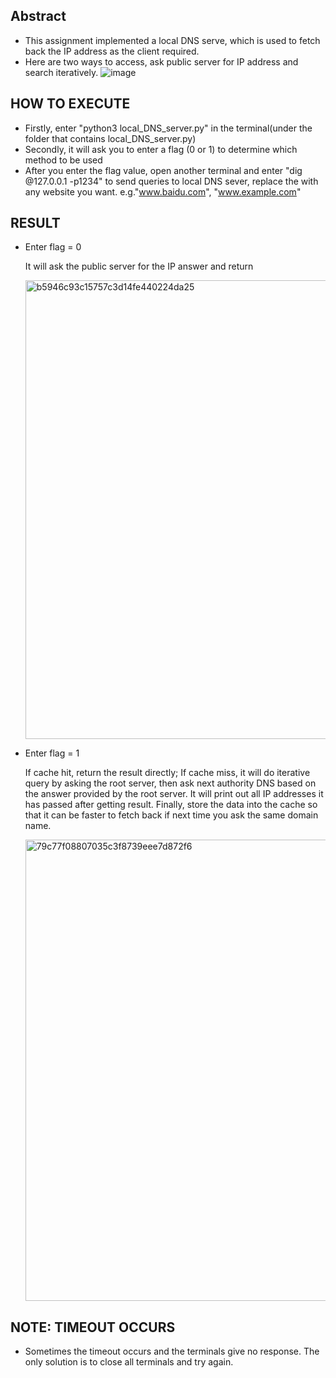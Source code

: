 ## Abstract
- This assignment implemented a local DNS serve, which is used to fetch back the IP address as the client required.
- Here are two ways to access, ask public server for IP address and search iteratively.
 ![image](https://github.com/Yifu-Tian/ECE4016/assets/102942951/f577ff7d-485b-4cd8-b57a-cddfc44eda24)

## HOW TO EXECUTE
- Firstly, enter "python3 local_DNS_server.py" in the terminal(under the folder that contains local_DNS_server.py)
- Secondly, it will ask you to enter a flag (0 or 1) to determine which method to be used
- After you enter the flag value, open another terminal and enter "dig <website> @127.0.0.1 -p1234" to send queries to local DNS sever, replace the <website> with any website you want. e.g."www.baidu.com", "www.example.com"

## RESULT
- Enter flag = 0
  
  It will ask the public server for the IP answer and return

  <img width="734" alt="b5946c93c15757c3d14fe440224da25" src="https://github.com/Yifu-Tian/ECE4016/assets/102942951/a98b8f3a-0a75-407d-9b13-72e0cd0c440f">


- Enter flag = 1
  
  If cache hit, return the result directly;
  If cache miss, it will do iterative query by asking the root server, then ask next authority DNS based on the answer provided by the root server. It will print out all IP addresses it has passed after getting result. Finally, store the data into the cache so that it can be faster to fetch back if next time you ask the same domain name.

  <img width="738" alt="79c77f08807035c3f8739eee7d872f6" src="https://github.com/Yifu-Tian/ECE4016/assets/102942951/9d4719da-9e61-4929-adab-1cfef37b4417">



## NOTE: TIMEOUT OCCURS
- Sometimes the timeout occurs and the terminals give no response. The only solution is to close all terminals and try again.
